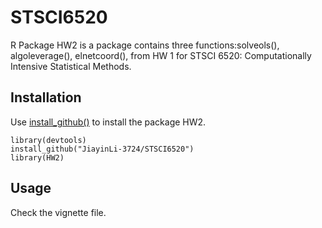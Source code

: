 # STSCI6520
R Package HW2 is a package contains three functions:solveols(), algoleverage(), elnetcoord(), from HW 1 for STSCI 6520: Computationally Intensive Statistical Methods.

## Installation
Use [install_github()](https://www.rdocumentation.org/packages/devtools/versions/1.13.6/topics/install_github) to install the package HW2.

```{r}
library(devtools)
install_github("JiayinLi-3724/STSCI6520")
library(HW2)
```


## Usage
Check the vignette file.
